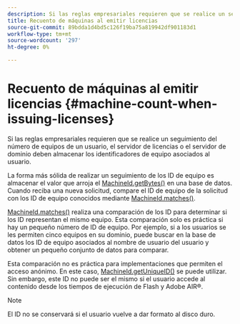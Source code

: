 ```yaml
---
description: Si las reglas empresariales requieren que se realice un seguimiento del número de equipos de un usuario, el servidor de licencias o el servidor de dominio deben almacenar los identificadores de equipo asociados al usuario.
title: Recuento de máquinas al emitir licencias
source-git-commit: 89bdda1d4bd5c126f19ba75a819942df901183d1
workflow-type: tm+mt
source-wordcount: '297'
ht-degree: 0%

---
```



# Recuento de máquinas al emitir licencias {#machine-count-when-issuing-licenses}

Si las reglas empresariales requieren que se realice un seguimiento del número de equipos de un usuario, el servidor de licencias o el servidor de dominio deben almacenar los identificadores de equipo asociados al usuario.

La forma más sólida de realizar un seguimiento de los ID de equipo es almacenar el valor que arroja el [MachineId.getBytes()](https://help.adobe.com/en_US/primetime/api/drm-apis/server/javadocs-flashaccess-pro/com/adobe/flashaccess/sdk/cert/MachineId.html#getBytes()) en una base de datos. Cuando reciba una nueva solicitud, compare el ID de equipo de la solicitud con los ID de equipo conocidos mediante [MachineId.matches()](https://help.adobe.com/en_US/primetime/api/drm-apis/server/javadocs-flashaccess-pro/com/adobe/flashaccess/sdk/cert/MachineId.html#matches(com.adobe.flashaccess.sdk.cert.MachineId)).

[MachineId.matches()](https://help.adobe.com/en_US/primetime/api/drm-apis/server/javadocs-flashaccess-pro/com/adobe/flashaccess/sdk/cert/MachineId.html#matches(com.adobe.flashaccess.sdk.cert.MachineId)) realiza una comparación de los ID para determinar si los ID representan el mismo equipo. Esta comparación solo es práctica si hay un pequeño número de ID de equipo. Por ejemplo, si a los usuarios se les permiten cinco equipos en su dominio, puede buscar en la base de datos los ID de equipo asociados al nombre de usuario del usuario y obtener un pequeño conjunto de datos para comparar.

Esta comparación no es práctica para implementaciones que permiten el acceso anónimo. En este caso, [MachineId.getUniqueID()](https://help.adobe.com/en_US/primetime/api/drm-apis/server/javadocs-flashaccess-pro/com/adobe/flashaccess/sdk/cert/MachineId.html#getUniqueId()) se puede utilizar. Sin embargo, este ID no puede ser el mismo si el usuario accede al contenido desde los tiempos de ejecución de Flash y Adobe AIR®.

>[!NOTE]
>
>El ID no se conservará si el usuario vuelve a dar formato al disco duro.